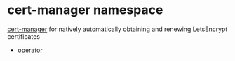 # cert-manager namespace

[cert-manager](https://github.com/jetstack/cert-manager) for natively automatically obtaining and renewing LetsEncrypt certificates

* [operator](helm-release.yaml)
